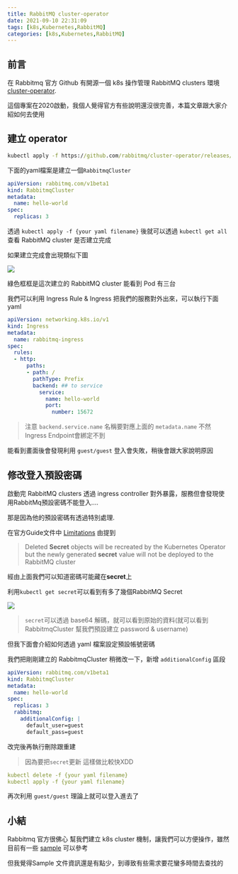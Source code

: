 ```yaml
---
title: RabbitMQ cluster-operator
date: 2021-09-10 22:31:09
tags: [k8s,Kubernetes,RabbitMQ]
categories: [k8s,Kubernetes,RabbitMQ]
---
```


## 前言

在 Rabbitmq 官方 Github 有開源一個 k8s 操作管理  RabbitMQ clusters 環境 [cluster-operator](https://github.com/rabbitmq/cluster-operator).

這個專案在2020啟動，我個人覺得官方有些說明還沒很完善，本篇文章跟大家介紹如何去使用

## 建立 operator

```cmd
kubectl apply -f https://github.com/rabbitmq/cluster-operator/releases/latest/download/cluster-operator.yml
```

下面的yaml檔案是建立一個`RabbitmqCluster`

```yaml
apiVersion: rabbitmq.com/v1beta1
kind: RabbitmqCluster
metadata:
  name: hello-world
spec:
  replicas: 3
```

透過 `kubectl apply -f {your yaml filename}` 後就可以透過 `kubectl get all` 查看 RabbitMQ cluster 是否建立完成

如果建立完成會出現類似下圖

![](https://i.imgur.com/5qtQixT.png)

綠色框框是這次建立的 RabbitMQ cluster 能看到 Pod 有三台

我們可以利用 Ingress Rule & Ingress 把我們的服務對外出來，可以執行下面yaml

```yaml
apiVersion: networking.k8s.io/v1
kind: Ingress
metadata:
  name: rabbitmq-ingress
spec:
  rules:
  - http:
      paths:
      - path: /
        pathType: Prefix
        backend: ## to service
          service:
            name: hello-world
            port:
              number: 15672
```

> 注意 `backend.service.name` 名稱要對應上面的 `metadata.name` 不然 Ingress Endpoint會綁定不到

能看到畫面後會發現利用 `guest/guest` 登入會失敗，稍後會跟大家說明原因

## 修改登入預設密碼

啟動完 RabbitMQ clusters 透過 ingress controller 對外暴露，服務但會發現使用RabbitMq預設密碼不能登入....

那是因為他的預設密碼有透過特別處理.

在官方Guide文件中 [Limitations](https://www.rabbitmq.com/kubernetes/operator/operator-overview.html#limitations) 由提到

> Deleted **Secret** objects will be recreated by the Kubernetes Operator but the newly generated **secret** value will not be deployed to the RabbitMQ cluster

經由上面我們可以知道密碼可能藏在**secret**上

利用`kubectl get secret`可以看到有多了幾個RabbitMQ Secret

![](https://i.imgur.com/y7026UN.png)

> `secret`可以透過 base64 解碼，就可以看到原始的資料(就可以看到 RabbitmqCluster 幫我們預設建立 password & username)

但我下面會介紹如何透過 yaml 檔案設定預設帳號密碼

我們把剛剛建立的 RabbitmqCluster 稍微改一下，新增 `additionalConfig` 區段

```yaml
apiVersion: rabbitmq.com/v1beta1
kind: RabbitmqCluster
metadata:
  name: hello-world
spec:
  replicas: 3
  rabbitmq:
    additionalConfig: |
      default_user=guest
      default_pass=guest
```

改完後再執行刪除跟重建

> 因為要把`secret`更新 這樣做比較快XDD

```yaml
kubectl delete -f {your yaml filename}
kubectl apply -f {your yaml filename}
```

再次利用 `guest/guest` 理論上就可以登入進去了

## 小結

Rabbitmq 官方很佛心 幫我們建立 k8s cluster 機制，讓我們可以方便操作，雖然目前有一些 [sample](https://github.com/rabbitmq/cluster-operator/tree/main/docs/examples) 可以參考

但我覺得Sample 文件資訊還是有點少，到導致有些需求要花蠻多時間去查找的


